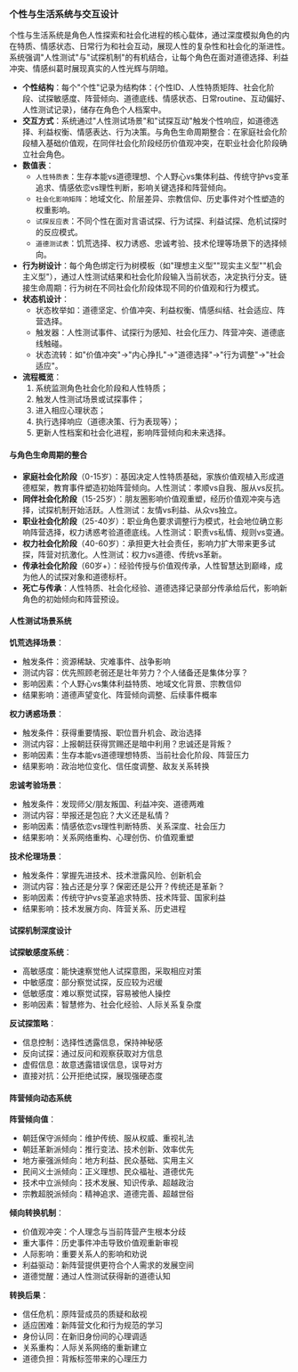 ### 个性与生活系统与交互设计

个性与生活系统是角色人性探索和社会化进程的核心载体，通过深度模拟角色的内在特质、情感状态、日常行为和社会互动，展现人性的复杂性和社会化的渐进性。系统强调"人性测试"与"试探机制"的有机结合，让每个角色在面对道德选择、利益冲突、情感纠葛时展现真实的人性光辉与阴暗。

- **个性结构**：每个"个性"记录为结构体：{个性ID、人性特质矩阵、社会化阶段、试探敏感度、阵营倾向、道德底线、情感状态、日常routine、互动偏好、人性测试记录}，储存在角色个人档案中。
- **交互方式**：系统通过"人性测试场景"和"试探互动"触发个性响应，如道德选择、利益权衡、情感表达、行为决策。与角色生命周期整合：在家庭社会化阶段植入基础价值观，在同伴社会化阶段经历价值观冲突，在职业社会化阶段确立社会角色。
- **数值表**：
  - `人性特质表`：生存本能vs道德理想、个人野心vs集体利益、传统守护vs变革追求、情感依恋vs理性判断，影响关键选择和阵营倾向。
  - `社会化影响矩阵`：地域文化、阶层差异、宗教信仰、历史事件对个性塑造的权重影响。
  - `试探反应表`：不同个性在面对言语试探、行为试探、利益试探、危机试探时的反应模式。
  - `道德测试表`：饥荒选择、权力诱惑、忠诚考验、技术伦理等场景下的选择倾向。
- **行为树设计**：每个角色绑定行为树模板（如"理想主义型""现实主义型""机会主义型"），通过人性测试结果和社会化阶段输入当前状态，决定执行分支。链接生命周期：行为树在不同社会化阶段体现不同的价值观和行为模式。
- **状态机设计**：
  - 状态枚举如：道德坚定、价值冲突、利益权衡、情感纠结、社会适应、阵营选择。
  - 触发器：人性测试事件、试探行为感知、社会化压力、阵营冲突、道德底线触碰。
  - 状态流转：如"价值冲突"→"内心挣扎"→"道德选择"→"行为调整"→"社会适应"。
- **流程概览**：
  1. 系统监测角色社会化阶段和人性特质；
  2. 触发人性测试场景或试探事件；
  3. 进入相应心理状态；
  4. 执行选择响应（道德决策、行为表现等）；
  5. 更新人性档案和社会化进程，影响阵营倾向和未来选择。

#### 与角色生命周期的整合
- **家庭社会化阶段**（0-15岁）：基因决定人性特质基础，家族价值观植入形成道德框架，教育事件塑造初始阵营倾向。人性测试：孝顺vs自我、服从vs反抗。
- **同伴社会化阶段**（15-25岁）：朋友圈影响价值观重塑，经历价值观冲突与选择，试探机制开始活跃。人性测试：友情vs利益、从众vs独立。
- **职业社会化阶段**（25-40岁）：职业角色要求调整行为模式，社会地位确立影响阵营选择，权力诱惑考验道德底线。人性测试：职责vs私情、规则vs变通。
- **权力社会化阶段**（40-60岁）：承担更大社会责任，影响力扩大带来更多试探，阵营对抗激化。人性测试：权力vs道德、传统vs革新。
- **传承社会化阶段**（60岁+）：经验传授与价值观传承，人性智慧达到巅峰，成为他人的试探对象和道德标杆。
- **死亡与传承**：人性特质、社会化经验、道德选择记录部分传承给后代，影响新角色的初始倾向和阵营预设。

#### 人性测试场景系统
**饥荒选择场景**：
- 触发条件：资源稀缺、灾难事件、战争影响
- 测试内容：优先照顾老弱还是壮年劳力？个人储备还是集体分享？
- 影响因素：个人野心vs集体利益特质、地域文化背景、宗教信仰
- 结果影响：道德声望变化、阵营倾向调整、后续事件概率

**权力诱惑场景**：
- 触发条件：获得重要情报、职位晋升机会、政治选择
- 测试内容：上报朝廷获得赏赐还是暗中利用？忠诚还是背叛？
- 影响因素：生存本能vs道德理想特质、当前社会化阶段、阵营压力
- 结果影响：政治地位变化、信任度调整、敌友关系转换

**忠诚考验场景**：
- 触发条件：发现师父/朋友叛国、利益冲突、道德两难
- 测试内容：举报还是包庇？大义还是私情？
- 影响因素：情感依恋vs理性判断特质、关系深度、社会压力
- 结果影响：关系网络重构、心理创伤、价值观重塑

**技术伦理场景**：
- 触发条件：掌握先进技术、技术泄露风险、创新机会
- 测试内容：独占还是分享？保密还是公开？传统还是革新？
- 影响因素：传统守护vs变革追求特质、技术阵营、国家利益
- 结果影响：技术发展方向、阵营关系、历史进程

#### 试探机制深度设计
**试探敏感度系统**：
- 高敏感度：能快速察觉他人试探意图，采取相应对策
- 中敏感度：部分察觉试探，反应较为迟缓
- 低敏感度：难以察觉试探，容易被他人操控
- 影响因素：智慧修为、社会化经验、人际关系复杂度

**反试探策略**：
- 信息控制：选择性透露信息，保持神秘感
- 反向试探：通过反问和观察获取对方信息
- 虚假信息：故意透露错误信息，误导对方
- 直接对抗：公开拒绝试探，展现强硬态度

#### 阵营倾向动态系统
**阵营倾向值**：
- 朝廷保守派倾向：维护传统、服从权威、重视礼法
- 朝廷革新派倾向：推行变法、技术创新、效率优先
- 地方豪强派倾向：地方利益、民众基础、实用主义
- 民间义士派倾向：正义理想、民众福祉、道德优先
- 技术中立派倾向：技术发展、知识传承、超越政治
- 宗教超脱派倾向：精神追求、道德完善、超越世俗

**倾向转换机制**：
- 价值观冲突：个人理念与当前阵营产生根本分歧
- 重大事件：历史事件冲击导致价值观重新审视
- 人际影响：重要关系人的影响和劝说
- 利益驱动：新阵营提供更符合个人需求的发展空间
- 道德觉醒：通过人性测试获得新的道德认知

**转换后果**：
- 信任危机：原阵营成员的质疑和敌视
- 适应困难：新阵营文化和行为规范的学习
- 身份认同：在新旧身份间的心理调适
- 关系重构：人际关系网络的重新建立
- 道德负担：背叛标签带来的心理压力